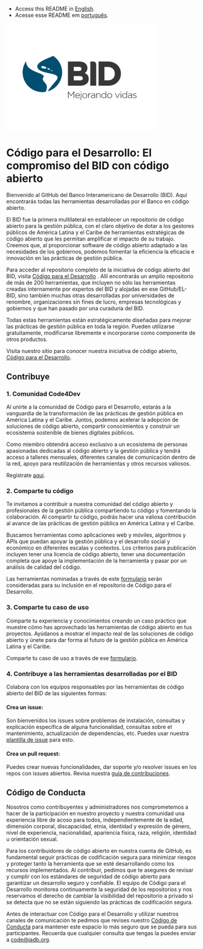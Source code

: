 - Access this README in [English](https://github.com/EL-BID/.github/blob/main/profile/README-EN.md). 
- Acesse esse README em [português](https://github.com/EL-BID/.github/blob/main/profile/README-PT.md).  

<img src="https://raw.githubusercontent.com/EL-BID/.github/main/BID_Eslogan_Colores_MedRes.jpeg" alt="bid logo español" width="400"/>

# Código para el Desarrollo: El compromiso del BID con código abierto 

Bienvenido al GitHub del Banco Interamericano de Desarrollo (BID). Aquí encontrarás todas las herramientas desarrolladas por el Banco en código abierto.  

El BID fue la primera multilateral en establecer un repositorio de código abierto para la gestión pública, con el claro objetivo de dotar a los gestores públicos de América Latina y el Caribe de herramientas estratégicas de código abierto que les permitan amplificar el impacto de su trabajo. Creemos que, al proporcionar software de código abierto adaptado a las necesidades de los gobiernos, podemos fomentar la eficiencia la eficacia e innovación en las prácticas de gestión pública. 

Para acceder al repositorio completo de la iniciativa de código abierto del BID, visita [Código para el Desarrollo](https://knowledge.iadb.org/es/codigo-para-el-desarrollo) . Allí encontrarás un amplio repositorio de más de 200 herramientas, que incluyen no sólo las herramientas creadas internamente por expertos del BID y alojadas en ese GitHub/EL-BID, sino también muchas otras desarrolladas por universidades de renombre, organizaciones sin fines de lucro, empresas tecnológicas y gobiernos y que han pasado por una curaduría del BID. 

Todas estas herramientas están estratégicamente diseñadas para mejorar las prácticas de gestión pública en toda la región. Pueden utilizarse gratuitamente, modificarse libremente e incorporarse como componente de otros productos. 

Visita nuestro sitio para conocer nuestra iniciativa de código abierto, [Código para el Desarrollo](https://knowledge.iadb.org/es/codigo-para-el-desarrollo). 

## Contribuye 

### 1. Comunidad Code4Dev 

Al unirte a la comunidad de Código para el Desarrollo, estarás a la vanguardia de la transformación de las prácticas de gestión pública en América Latina y el Caribe. Juntos, podemos acelerar la adopción de soluciones de código abierto, compartir conocimientos y construir un ecosistema sostenible de bienes digitales públicos.  

Como miembro obtendrá acceso exclusivo a un ecosistema de personas apasionadas dedicadas al código abierto y la gestión pública y tendrá acceso a talleres mensuales, diferentes canales de comunicación dentro de la red, apoyo para reutilización de herramientas y otros recursos valiosos.  

Regístrate [aquí](https://knowledge.iadb.org/es/codigo-para-el-desarrollo/unase-la-comunidad).  

### 2. Comparte tu código  

Te invitamos a contribuir a nuestra comunidad del código abierto y profesionales de la gestión pública compartiendo tu código y fomentando la colaboración. Al compartir tu código, podrás hacer una valiosa contribución al avance de las prácticas de gestión pública en América Latina y el Caribe. 

Buscamos herramientas como aplicaciones web y móviles, algoritmos y APIs que puedan apoyar la gestión pública y el desarrollo social y económico en diferentes escalas y contextos. Los criterios para publicación incluyen tener una licencia de código abierto, tener una documentación completa que apoye la implementación de la herramienta y pasar por un análisis de calidad del código.  

Las herramientas nominadas a través de este [formulario](https://cloud.mail.iadb.org/code4dev-share-code?page=SYC&UTMM=Organic&UTMS=&Lang=ES) serán consideradas para su inclusión en el repositorio de Código para el Desarrollo. 

### 3. Comparte tu caso de uso 

Comparte tu experiencia y conocimientos creando un caso práctico que muestre cómo has aprovechado las herramientas de código abierto en tus proyectos. Ayúdanos a mostrar el impacto real de las soluciones de código abierto y únete para dar forma al futuro de la gestión pública en América Latina y el Caribe. 

Comparte tu caso de uso a través de ese [formulario](https://cloud.mail.iadb.org/Code4DevSCS?page=SCS&UTMM=Organic&UTMS=Website&Lang=ES).  

### 4. Contribuye a las herramientas desarrolladas por el BID 

Colabora con los equipos responsables por las herramientas de código abierto del BID de las siguientes formas: 

#### Crea un issue: 
Son bienvenidos los issues sobre problemas de instalación, consultas y explicación específica de alguna funcionalidad, consultas sobre el mantenimiento, actualización de dependencias, etc. Puedes usar nuestra [plantilla de issue](https://github.com/EL-BID/Plantilla-de-repositorio/blob/master/docs/issue_template.md) para esto. 

#### Crea un pull request: 
Puedes crear nuevas funcionalidades, dar soporte y/o resolver issues en los repos con issues abiertos. Revisa nuestra [guía de contribuciones](https://github.com/EL-BID/Plantilla-de-repositorio/blob/master/CONTRIBUTING.md). 

## Código de Conducta 

Nosotros como contribuyentes y administradores nos comprometemos a hacer de la participación en nuestro proyecto y nuestra comunidad una experiencia libre de acoso para todos, independientemente de la edad, dimensión corporal, discapacidad, etnia, identidad y expresión de género, nivel de experiencia, nacionalidad, apariencia física, raza, religión, identidad u orientación sexual. 

Para los contribuidores de código abierto en nuestra cuenta de GitHub, es fundamental seguir prácticas de codificación segura para minimizar riesgos y proteger tanto la herramienta que se esté desarrollando como los recursos implementados. Al contribuir, pedimos que te asegures de revisar y cumplir con los estándares de seguridad de código abierto para garantizar un desarrollo seguro y confiable. El equipo de Código para el Desarrollo monitorea continuamente la seguridad de los repositorios y nos reservamos el derecho de cambiar la visibilidad del repositorio a privado si se detecta que no se están siguiendo las prácticas de codificación segura.

Antes de interactuar con Código para el Desarrollo y utilizar nuestros canales de comunicación te pedimos que revises nuestro [Código de Conducta](https://github.com/EL-BID/Plantilla-de-repositorio/blob/master/CODE-OF-CONDUCT.md) para mantener este espacio lo más seguro que se pueda para sus participantes. Recuerda que cualquier consulta que tengas la puedes enviar a code@iadb.org.  

 
